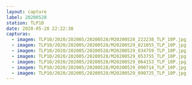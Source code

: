 ```yaml
---
layout: capture
label: 20200528
station: TLP10
date: 2020-05-28 22:22:38
capturas:
  - imagem: TLP10/2020/202005/20200528/M20200528_222238_TLP_10P.jpg
  - imagem: TLP10/2020/202005/20200528/M20200529_021055_TLP_10P.jpg
  - imagem: TLP10/2020/202005/20200528/M20200529_034759_TLP_10P.jpg
  - imagem: TLP10/2020/202005/20200528/M20200529_053755_TLP_10P.jpg
  - imagem: TLP10/2020/202005/20200528/M20200529_064153_TLP_10P.jpg
  - imagem: TLP10/2020/202005/20200528/M20200529_090714_TLP_10P.jpg
  - imagem: TLP10/2020/202005/20200528/M20200529_090725_TLP_10P.jpg
---
```

